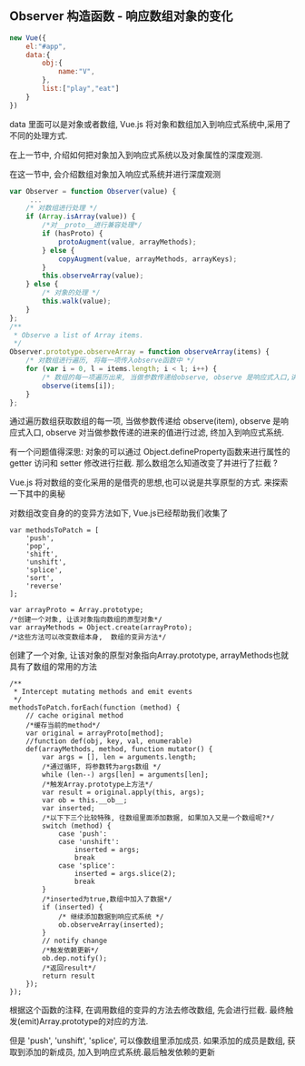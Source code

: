 ## Observer 构造函数 - 响应数组对象的变化
```javascript
new Vue({
    el:"#app",
    data:{
        obj:{
            name:"V",
        },
        list:["play","eat"]
    }
})
```
data 里面可以是对象或者数组, Vue.js 将对象和数组加入到响应式系统中,采用了不同的处理方式.

在上一节中, 介绍如何把对象加入到响应式系统以及对象属性的深度观测.

在这一节中, 会介绍数组对象加入响应式系统并进行深度观测
```javascript
var Observer = function Observer(value) {
     ...
    /* 对数组进行处理 */
    if (Array.isArray(value)) {
        /*对__proto__进行兼容处理*/
        if (hasProto) {
            protoAugment(value, arrayMethods);
        } else {
            copyAugment(value, arrayMethods, arrayKeys);
        }
        this.observeArray(value);
    } else {
        /* 对象的处理 */
        this.walk(value);
    }
};
/**
 * Observe a list of Array items.
 */
Observer.prototype.observeArray = function observeArray(items) {
    /* 对数组进行遍历, 将每一项传入observe函数中 */
    for (var i = 0, l = items.length; i < l; i++) {
        /* 数组的每一项遍历出来, 当做参数传递给observe, observe 是响应式入口,讲数组的每一项加入到响应式系统*/
        observe(items[i]);
    }
};
```
通过遍历数组获取数组的每一项, 当做参数传递给 observe(item), observe 是响应式入口, observe 对当做参数传递的进来的值进行过滤, 终加入到响应式系统.

有一个问题值得深思:  对象的可以通过 Object.defineProperty函数来进行属性的 getter 访问和 setter 修改进行拦截. 那么数组怎么知道改变了并进行了拦截 ?

Vue.js 将对数组的变化采用的是借壳的思想,也可以说是共享原型的方式. 来探索一下其中的奥秘

对数组改变自身的的变异方法如下, Vue.js已经帮助我们收集了
```
var methodsToPatch = [
    'push',
    'pop',
    'shift',
    'unshift',
    'splice',
    'sort',
    'reverse'
];
```

```
var arrayProto = Array.prototype;
/*创建一个对象, 让该对象指向数组的原型对象*/
var arrayMethods = Object.create(arrayProto);
/*这些方法可以改变数组本身,  数组的变异方法*/
```
创建了一个对象, 让该对象的原型对象指向Array.prototype, arrayMethods也就具有了数组的常用的方法
```
/**
 * Intercept mutating methods and emit events
 */
methodsToPatch.forEach(function (method) {
    // cache original method
    /*缓存当前的method*/
    var original = arrayProto[method];
    //function def(obj, key, val, enumerable)
    def(arrayMethods, method, function mutator() {
        var args = [], len = arguments.length;
        /*通过循环, 将参数转为args数组 */
        while (len--) args[len] = arguments[len];
        /*触发Array.prototype上方法*/
        var result = original.apply(this, args);
        var ob = this.__ob__;
        var inserted;
        /*以下下三个比较特殊, 往数组里面添加数据, 如果加入又是一个数组呢?*/
        switch (method) {
            case 'push':
            case 'unshift':
                inserted = args;
                break
            case 'splice':
                inserted = args.slice(2);
                break
        }
        /*inserted为true,数组中加入了数据*/
        if (inserted) {
            /* 继续添加数据到响应式系统 */
            ob.observeArray(inserted);
        }
        // notify change
        /*触发依赖更新*/
        ob.dep.notify();
        /*返回result*/
        return result
    });
});

```
 根据这个函数的注释, 在调用数组的变异的方法去修改数组, 先会进行拦截.
 最终触发(emit)Array.prototype的对应的方法.

 但是 'push', 'unshift', 'splice', 可以像数组里添加成员.
 如果添加的成员是数组, 获取到添加的新成员, 加入到响应式系统.最后触发依赖的更新
